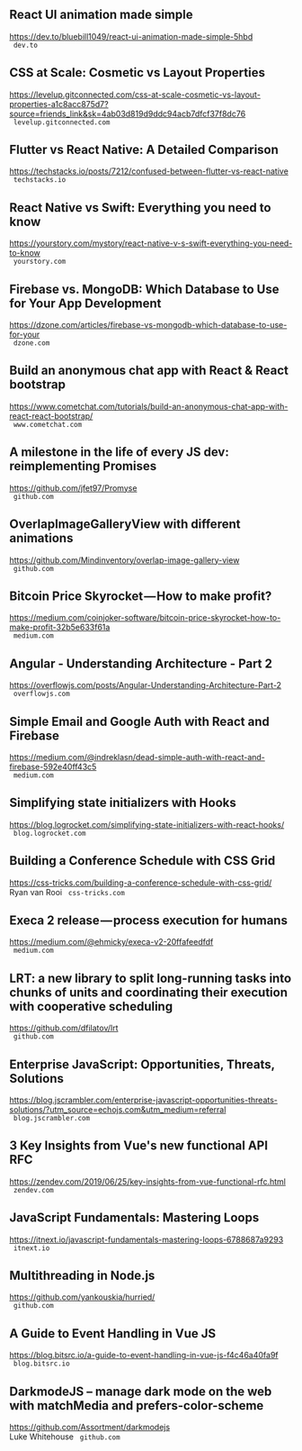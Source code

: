 ## React UI animation made simple  
https://dev.to/bluebill1049/react-ui-animation-made-simple-5hbd  
 ` dev.to`
  

## CSS at Scale: Cosmetic vs Layout Properties  
https://levelup.gitconnected.com/css-at-scale-cosmetic-vs-layout-properties-a1c8acc875d7?source=friends_link&sk=4ab03d819d9ddc94acb7dfcf37f8dc76  
 ` levelup.gitconnected.com`
  

## Flutter vs React Native: A Detailed Comparison  
https://techstacks.io/posts/7212/confused-between-flutter-vs-react-native  
 ` techstacks.io`
  

## React Native vs Swift: Everything you need to know  
https://yourstory.com/mystory/react-native-v-s-swift-everything-you-need-to-know  
 ` yourstory.com`
  

## Firebase vs. MongoDB: Which Database to Use for Your App Development  
https://dzone.com/articles/firebase-vs-mongodb-which-database-to-use-for-your  
 ` dzone.com`
  

## Build an anonymous chat app with React & React bootstrap  
https://www.cometchat.com/tutorials/build-an-anonymous-chat-app-with-react-react-bootstrap/  
 ` www.cometchat.com`
  

## A milestone in the life of every JS dev: reimplementing Promises  
https://github.com/jfet97/Promyse  
 ` github.com`
  

## OverlapImageGalleryView with different animations  
https://github.com/Mindinventory/overlap-image-gallery-view  
 ` github.com`
  

## Bitcoin Price Skyrocket — How to make profit?  
https://medium.com/coinjoker-software/bitcoin-price-skyrocket-how-to-make-profit-32b5e633f61a  
 ` medium.com`
  

## Angular - Understanding Architecture - Part 2  
https://overflowjs.com/posts/Angular-Understanding-Architecture-Part-2  
 ` overflowjs.com`
  

## Simple Email and Google Auth with React and Firebase  
https://medium.com/@indreklasn/dead-simple-auth-with-react-and-firebase-592e40ff43c5  
 ` medium.com`
  

## Simplifying state initializers with Hooks  
https://blog.logrocket.com/simplifying-state-initializers-with-react-hooks/  
 ` blog.logrocket.com`
  

## Building a Conference Schedule with CSS Grid  
https://css-tricks.com/building-a-conference-schedule-with-css-grid/  
Ryan van Rooi ` css-tricks.com`
  

## Execa 2 release — process execution for humans  
https://medium.com/@ehmicky/execa-v2-20ffafeedfdf  
 ` medium.com`
  

## LRT: a new library to split long-running tasks into chunks of units and coordinating their execution with cooperative scheduling  
https://github.com/dfilatov/lrt  
 ` github.com`
  

## Enterprise JavaScript: Opportunities, Threats, Solutions  
https://blog.jscrambler.com/enterprise-javascript-opportunities-threats-solutions/?utm_source=echojs.com&utm_medium=referral  
 ` blog.jscrambler.com`
  

## 3 Key Insights from Vue's new functional API RFC  
https://zendev.com/2019/06/25/key-insights-from-vue-functional-rfc.html  
 ` zendev.com`
  

## JavaScript Fundamentals: Mastering Loops  
https://itnext.io/javascript-fundamentals-mastering-loops-6788687a9293  
 ` itnext.io`
  

## Multithreading in Node.js  
https://github.com/yankouskia/hurried/  
 ` github.com`
  

## A Guide to Event Handling in Vue JS  
https://blog.bitsrc.io/a-guide-to-event-handling-in-vue-js-f4c46a40fa9f  
 ` blog.bitsrc.io`
  

## DarkmodeJS – manage dark mode on the web with matchMedia and prefers-color-scheme  
https://github.com/Assortment/darkmodejs  
Luke Whitehouse ` github.com`
  

